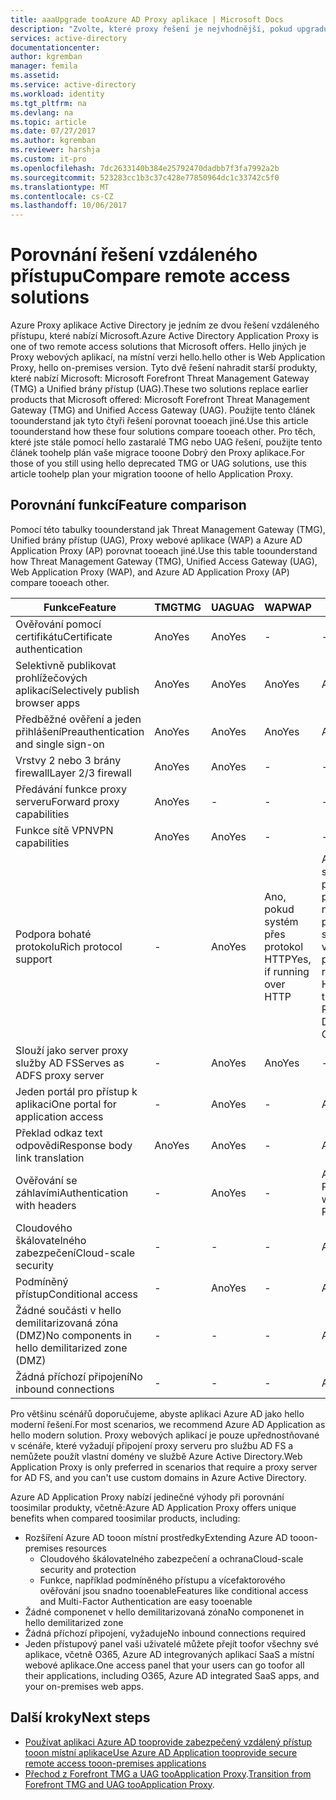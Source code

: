 ```yaml
---
title: aaaUpgrade tooAzure AD Proxy aplikace | Microsoft Docs
description: "Zvolte, které proxy řešení je nejvhodnější, pokud upgradujete z Microsoft Forefront nebo Unified Gateway přístup."
services: active-directory
documentationcenter: 
author: kgremban
manager: femila
ms.assetid: 
ms.service: active-directory
ms.workload: identity
ms.tgt_pltfrm: na
ms.devlang: na
ms.topic: article
ms.date: 07/27/2017
ms.author: kgremban
ms.reviewer: harshja
ms.custom: it-pro
ms.openlocfilehash: 7dc2633140b384e25792470dadbb7f3fa7992a2b
ms.sourcegitcommit: 523283cc1b3c37c428e77850964dc1c33742c5f0
ms.translationtype: MT
ms.contentlocale: cs-CZ
ms.lasthandoff: 10/06/2017
---
```

# <a name="compare-remote-access-solutions"></a><span data-ttu-id="120a4-103">Porovnání řešení vzdáleného přístupu</span><span class="sxs-lookup"><span data-stu-id="120a4-103">Compare remote access solutions</span></span>

<span data-ttu-id="120a4-104">Azure Proxy aplikace Active Directory je jedním ze dvou řešení vzdáleného přístupu, které nabízí Microsoft.</span><span class="sxs-lookup"><span data-stu-id="120a4-104">Azure Active Directory Application Proxy is one of two remote access solutions that Microsoft offers.</span></span> <span data-ttu-id="120a4-105">Hello jiných je Proxy webových aplikací, na místní verzi hello.</span><span class="sxs-lookup"><span data-stu-id="120a4-105">hello other is Web Application Proxy, hello on-premises version.</span></span> <span data-ttu-id="120a4-106">Tyto dvě řešení nahradit starší produkty, které nabízí Microsoft: Microsoft Forefront Threat Management Gateway (TMG) a Unified brány přístup (UAG).</span><span class="sxs-lookup"><span data-stu-id="120a4-106">These two solutions replace earlier products that Microsoft offered: Microsoft Forefront Threat Management Gateway (TMG) and Unified Access Gateway (UAG).</span></span> <span data-ttu-id="120a4-107">Použijte tento článek toounderstand jak tyto čtyři řešení porovnat tooeach jiné.</span><span class="sxs-lookup"><span data-stu-id="120a4-107">Use this article toounderstand how these four solutions compare tooeach other.</span></span> <span data-ttu-id="120a4-108">Pro těch, které jste stále pomocí hello zastaralé TMG nebo UAG řešení, použijte tento článek toohelp plán vaše migrace tooone Dobrý den Proxy aplikace.</span><span class="sxs-lookup"><span data-stu-id="120a4-108">For those of you still using hello deprecated TMG or UAG solutions, use this article toohelp plan your migration tooone of hello Application Proxy.</span></span> 


## <a name="feature-comparison"></a><span data-ttu-id="120a4-109">Porovnání funkcí</span><span class="sxs-lookup"><span data-stu-id="120a4-109">Feature comparison</span></span>

<span data-ttu-id="120a4-110">Pomocí této tabulky toounderstand jak Threat Management Gateway (TMG), Unified brány přístup (UAG), Proxy webové aplikace (WAP) a Azure AD Application Proxy (AP) porovnat tooeach jiné.</span><span class="sxs-lookup"><span data-stu-id="120a4-110">Use this table toounderstand how Threat Management Gateway (TMG), Unified Access Gateway (UAG), Web Application Proxy (WAP), and Azure AD Application Proxy (AP) compare tooeach other.</span></span>

| <span data-ttu-id="120a4-111">Funkce</span><span class="sxs-lookup"><span data-stu-id="120a4-111">Feature</span></span> | <span data-ttu-id="120a4-112">TMG</span><span class="sxs-lookup"><span data-stu-id="120a4-112">TMG</span></span> | <span data-ttu-id="120a4-113">UAG</span><span class="sxs-lookup"><span data-stu-id="120a4-113">UAG</span></span> | <span data-ttu-id="120a4-114">WAP</span><span class="sxs-lookup"><span data-stu-id="120a4-114">WAP</span></span> | <span data-ttu-id="120a4-115">AP</span><span class="sxs-lookup"><span data-stu-id="120a4-115">AP</span></span> |
| ------- | --- | --- | --- | --- |
| <span data-ttu-id="120a4-116">Ověřování pomocí certifikátu</span><span class="sxs-lookup"><span data-stu-id="120a4-116">Certificate authentication</span></span> | <span data-ttu-id="120a4-117">Ano</span><span class="sxs-lookup"><span data-stu-id="120a4-117">Yes</span></span> | <span data-ttu-id="120a4-118">Ano</span><span class="sxs-lookup"><span data-stu-id="120a4-118">Yes</span></span> | - | - |
| <span data-ttu-id="120a4-119">Selektivně publikovat prohlížečových aplikací</span><span class="sxs-lookup"><span data-stu-id="120a4-119">Selectively publish browser apps</span></span> | <span data-ttu-id="120a4-120">Ano</span><span class="sxs-lookup"><span data-stu-id="120a4-120">Yes</span></span> | <span data-ttu-id="120a4-121">Ano</span><span class="sxs-lookup"><span data-stu-id="120a4-121">Yes</span></span> | <span data-ttu-id="120a4-122">Ano</span><span class="sxs-lookup"><span data-stu-id="120a4-122">Yes</span></span> | <span data-ttu-id="120a4-123">Ano</span><span class="sxs-lookup"><span data-stu-id="120a4-123">Yes</span></span> |
| <span data-ttu-id="120a4-124">Předběžné ověření a jeden přihlášení</span><span class="sxs-lookup"><span data-stu-id="120a4-124">Preauthentication and single sign-on</span></span> | <span data-ttu-id="120a4-125">Ano</span><span class="sxs-lookup"><span data-stu-id="120a4-125">Yes</span></span> | <span data-ttu-id="120a4-126">Ano</span><span class="sxs-lookup"><span data-stu-id="120a4-126">Yes</span></span> | <span data-ttu-id="120a4-127">Ano</span><span class="sxs-lookup"><span data-stu-id="120a4-127">Yes</span></span> | <span data-ttu-id="120a4-128">Ano</span><span class="sxs-lookup"><span data-stu-id="120a4-128">Yes</span></span> | 
| <span data-ttu-id="120a4-129">Vrstvy 2 nebo 3 brány firewall</span><span class="sxs-lookup"><span data-stu-id="120a4-129">Layer 2/3 firewall</span></span> | <span data-ttu-id="120a4-130">Ano</span><span class="sxs-lookup"><span data-stu-id="120a4-130">Yes</span></span> | <span data-ttu-id="120a4-131">Ano</span><span class="sxs-lookup"><span data-stu-id="120a4-131">Yes</span></span> | - | - |
| <span data-ttu-id="120a4-132">Předávání funkce proxy serveru</span><span class="sxs-lookup"><span data-stu-id="120a4-132">Forward proxy capabilities</span></span> | <span data-ttu-id="120a4-133">Ano</span><span class="sxs-lookup"><span data-stu-id="120a4-133">Yes</span></span> | - | - | - |
| <span data-ttu-id="120a4-134">Funkce sítě VPN</span><span class="sxs-lookup"><span data-stu-id="120a4-134">VPN capabilities</span></span> | <span data-ttu-id="120a4-135">Ano</span><span class="sxs-lookup"><span data-stu-id="120a4-135">Yes</span></span> | <span data-ttu-id="120a4-136">Ano</span><span class="sxs-lookup"><span data-stu-id="120a4-136">Yes</span></span> | - | - |
| <span data-ttu-id="120a4-137">Podpora bohaté protokolu</span><span class="sxs-lookup"><span data-stu-id="120a4-137">Rich protocol support</span></span> | - | <span data-ttu-id="120a4-138">Ano</span><span class="sxs-lookup"><span data-stu-id="120a4-138">Yes</span></span> | <span data-ttu-id="120a4-139">Ano, pokud systém přes protokol HTTP</span><span class="sxs-lookup"><span data-stu-id="120a4-139">Yes, if running over HTTP</span></span> | <span data-ttu-id="120a4-140">Ano, pokud je spuštěn prostřednictvím protokolu HTTP nebo prostřednictvím služby Brána vzdálené plochy</span><span class="sxs-lookup"><span data-stu-id="120a4-140">Yes, if running over HTTP or through Remote Desktop Gateway</span></span> |
| <span data-ttu-id="120a4-141">Slouží jako server proxy služby AD FS</span><span class="sxs-lookup"><span data-stu-id="120a4-141">Serves as ADFS proxy server</span></span> | - | <span data-ttu-id="120a4-142">Ano</span><span class="sxs-lookup"><span data-stu-id="120a4-142">Yes</span></span> | <span data-ttu-id="120a4-143">Ano</span><span class="sxs-lookup"><span data-stu-id="120a4-143">Yes</span></span> | - |
| <span data-ttu-id="120a4-144">Jeden portál pro přístup k aplikaci</span><span class="sxs-lookup"><span data-stu-id="120a4-144">One portal for application access</span></span> | - | <span data-ttu-id="120a4-145">Ano</span><span class="sxs-lookup"><span data-stu-id="120a4-145">Yes</span></span> | - | <span data-ttu-id="120a4-146">Ano</span><span class="sxs-lookup"><span data-stu-id="120a4-146">Yes</span></span> |
| <span data-ttu-id="120a4-147">Překlad odkaz text odpovědi</span><span class="sxs-lookup"><span data-stu-id="120a4-147">Response body link translation</span></span> | <span data-ttu-id="120a4-148">Ano</span><span class="sxs-lookup"><span data-stu-id="120a4-148">Yes</span></span> | <span data-ttu-id="120a4-149">Ano</span><span class="sxs-lookup"><span data-stu-id="120a4-149">Yes</span></span> | - | <span data-ttu-id="120a4-150">Ano</span><span class="sxs-lookup"><span data-stu-id="120a4-150">Yes</span></span> | 
| <span data-ttu-id="120a4-151">Ověřování se záhlavími</span><span class="sxs-lookup"><span data-stu-id="120a4-151">Authentication with headers</span></span> | - | <span data-ttu-id="120a4-152">Ano</span><span class="sxs-lookup"><span data-stu-id="120a4-152">Yes</span></span> | - | <span data-ttu-id="120a4-153">Ano, s PingAccess</span><span class="sxs-lookup"><span data-stu-id="120a4-153">Yes, with PingAccess</span></span> | 
| <span data-ttu-id="120a4-154">Cloudového škálovatelného zabezpečení</span><span class="sxs-lookup"><span data-stu-id="120a4-154">Cloud-scale security</span></span> | - | - | - | <span data-ttu-id="120a4-155">Ano</span><span class="sxs-lookup"><span data-stu-id="120a4-155">Yes</span></span> | 
| <span data-ttu-id="120a4-156">Podmíněný přístup</span><span class="sxs-lookup"><span data-stu-id="120a4-156">Conditional access</span></span> | - | <span data-ttu-id="120a4-157">Ano</span><span class="sxs-lookup"><span data-stu-id="120a4-157">Yes</span></span> | - | <span data-ttu-id="120a4-158">Ano</span><span class="sxs-lookup"><span data-stu-id="120a4-158">Yes</span></span> |
| <span data-ttu-id="120a4-159">Žádné součásti v hello demilitarizovaná zóna (DMZ)</span><span class="sxs-lookup"><span data-stu-id="120a4-159">No components in hello demilitarized zone (DMZ)</span></span> | - | - | - | <span data-ttu-id="120a4-160">Ano</span><span class="sxs-lookup"><span data-stu-id="120a4-160">Yes</span></span> |
| <span data-ttu-id="120a4-161">Žádná příchozí připojení</span><span class="sxs-lookup"><span data-stu-id="120a4-161">No inbound connections</span></span> | - | - | - | <span data-ttu-id="120a4-162">Ano</span><span class="sxs-lookup"><span data-stu-id="120a4-162">Yes</span></span> |

<span data-ttu-id="120a4-163">Pro většinu scénářů doporučujeme, abyste aplikaci Azure AD jako hello moderní řešení.</span><span class="sxs-lookup"><span data-stu-id="120a4-163">For most scenarios, we recommend Azure AD Application as hello modern solution.</span></span> <span data-ttu-id="120a4-164">Proxy webových aplikací je pouze upřednostňované v scénáře, které vyžadují připojení proxy serveru pro službu AD FS a nemůžete použít vlastní domény ve službě Azure Active Directory.</span><span class="sxs-lookup"><span data-stu-id="120a4-164">Web Application Proxy is only preferred in scenarios that require a proxy server for AD FS, and you can't use custom domains in Azure Active Directory.</span></span> 

<span data-ttu-id="120a4-165">Azure AD Application Proxy nabízí jedinečné výhody při porovnání toosimilar produkty, včetně:</span><span class="sxs-lookup"><span data-stu-id="120a4-165">Azure AD Application Proxy offers unique benefits when compared toosimilar products, including:</span></span>

- <span data-ttu-id="120a4-166">Rozšíření Azure AD tooon místní prostředky</span><span class="sxs-lookup"><span data-stu-id="120a4-166">Extending Azure AD tooon-premises resources</span></span>
   - <span data-ttu-id="120a4-167">Cloudového škálovatelného zabezpečení a ochrana</span><span class="sxs-lookup"><span data-stu-id="120a4-167">Cloud-scale security and protection</span></span>
   - <span data-ttu-id="120a4-168">Funkce, například podmíněného přístupu a vícefaktorového ověřování jsou snadno tooenable</span><span class="sxs-lookup"><span data-stu-id="120a4-168">Features like conditional access and Multi-Factor Authentication are easy tooenable</span></span>
- <span data-ttu-id="120a4-169">Žádné componenet v hello demilitarizovaná zóna</span><span class="sxs-lookup"><span data-stu-id="120a4-169">No componenet in hello demilitarized zone</span></span>
- <span data-ttu-id="120a4-170">Žádná příchozí připojení, vyžaduje</span><span class="sxs-lookup"><span data-stu-id="120a4-170">No inbound connections required</span></span>
- <span data-ttu-id="120a4-171">Jeden přístupový panel vaši uživatelé můžete přejít toofor všechny své aplikace, včetně O365, Azure AD integrovaných aplikací SaaS a místní webové aplikace.</span><span class="sxs-lookup"><span data-stu-id="120a4-171">One access panel that your users can go toofor all their applications, including O365, Azure AD integrated SaaS apps, and your on-premises web apps.</span></span> 


## <a name="next-steps"></a><span data-ttu-id="120a4-172">Další kroky</span><span class="sxs-lookup"><span data-stu-id="120a4-172">Next steps</span></span>

- [<span data-ttu-id="120a4-173">Používat aplikaci Azure AD tooprovide zabezpečený vzdálený přístup tooon místní aplikace</span><span class="sxs-lookup"><span data-stu-id="120a4-173">Use Azure AD Application tooprovide secure remote access tooon-premises applications</span></span>](active-directory-application-proxy-get-started.md)
- <span data-ttu-id="120a4-174">[Přechod z Forefront TMG a UAG tooApplication Proxy](https://blogs.technet.microsoft.com/isablog/2015/06/30/modernizing-microsoft-application-access-with-web-application-proxy-and-azure-active-directory-application-proxy/).</span><span class="sxs-lookup"><span data-stu-id="120a4-174">[Transition from Forefront TMG and UAG tooApplication Proxy](https://blogs.technet.microsoft.com/isablog/2015/06/30/modernizing-microsoft-application-access-with-web-application-proxy-and-azure-active-directory-application-proxy/).</span></span>
